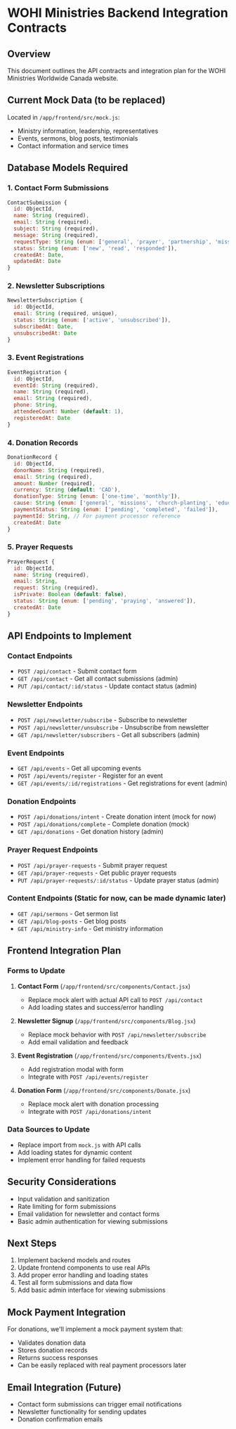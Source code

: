 # WOHI Ministries Backend Integration Contracts

## Overview
This document outlines the API contracts and integration plan for the WOHI Ministries Worldwide Canada website.

## Current Mock Data (to be replaced)
Located in `/app/frontend/src/mock.js`:
- Ministry information, leadership, representatives
- Events, sermons, blog posts, testimonials
- Contact information and service times

## Database Models Required

### 1. Contact Form Submissions
```javascript
ContactSubmission {
  id: ObjectId,
  name: String (required),
  email: String (required),
  subject: String (required),
  message: String (required),
  requestType: String (enum: ['general', 'prayer', 'partnership', 'missions', 'education']),
  status: String (enum: ['new', 'read', 'responded']),
  createdAt: Date,
  updatedAt: Date
}
```

### 2. Newsletter Subscriptions
```javascript
NewsletterSubscription {
  id: ObjectId,
  email: String (required, unique),
  status: String (enum: ['active', 'unsubscribed']),
  subscribedAt: Date,
  unsubscribedAt: Date
}
```

### 3. Event Registrations
```javascript
EventRegistration {
  id: ObjectId,
  eventId: String (required),
  name: String (required),
  email: String (required),
  phone: String,
  attendeeCount: Number (default: 1),
  registeredAt: Date
}
```

### 4. Donation Records
```javascript
DonationRecord {
  id: ObjectId,
  donorName: String (required),
  email: String (required),
  amount: Number (required),
  currency: String (default: 'CAD'),
  donationType: String (enum: ['one-time', 'monthly']),
  cause: String (enum: ['general', 'missions', 'church-planting', 'education', 'youth']),
  paymentStatus: String (enum: ['pending', 'completed', 'failed']),
  paymentId: String, // For payment processor reference
  createdAt: Date
}
```

### 5. Prayer Requests
```javascript
PrayerRequest {
  id: ObjectId,
  name: String (required),
  email: String,
  request: String (required),
  isPrivate: Boolean (default: false),
  status: String (enum: ['pending', 'praying', 'answered']),
  createdAt: Date
}
```

## API Endpoints to Implement

### Contact Endpoints
- `POST /api/contact` - Submit contact form
- `GET /api/contact` - Get all contact submissions (admin)
- `PUT /api/contact/:id/status` - Update contact status (admin)

### Newsletter Endpoints
- `POST /api/newsletter/subscribe` - Subscribe to newsletter
- `POST /api/newsletter/unsubscribe` - Unsubscribe from newsletter
- `GET /api/newsletter/subscribers` - Get all subscribers (admin)

### Event Endpoints
- `GET /api/events` - Get all upcoming events
- `POST /api/events/register` - Register for an event
- `GET /api/events/:id/registrations` - Get registrations for event (admin)

### Donation Endpoints
- `POST /api/donations/intent` - Create donation intent (mock for now)
- `POST /api/donations/complete` - Complete donation (mock)
- `GET /api/donations` - Get donation history (admin)

### Prayer Request Endpoints
- `POST /api/prayer-requests` - Submit prayer request
- `GET /api/prayer-requests` - Get public prayer requests
- `PUT /api/prayer-requests/:id/status` - Update prayer status (admin)

### Content Endpoints (Static for now, can be made dynamic later)
- `GET /api/sermons` - Get sermon list
- `GET /api/blog-posts` - Get blog posts
- `GET /api/ministry-info` - Get ministry information

## Frontend Integration Plan

### Forms to Update
1. **Contact Form** (`/app/frontend/src/components/Contact.jsx`)
   - Replace mock alert with actual API call to `POST /api/contact`
   - Add loading states and success/error handling

2. **Newsletter Signup** (`/app/frontend/src/components/Blog.jsx`)
   - Replace mock behavior with `POST /api/newsletter/subscribe`
   - Add email validation and feedback

3. **Event Registration** (`/app/frontend/src/components/Events.jsx`)
   - Add registration modal with form
   - Integrate with `POST /api/events/register`

4. **Donation Form** (`/app/frontend/src/components/Donate.jsx`)
   - Replace mock alert with donation processing
   - Integrate with `POST /api/donations/intent`

### Data Sources to Update
- Replace import from `mock.js` with API calls
- Add loading states for dynamic content
- Implement error handling for failed requests

## Security Considerations
- Input validation and sanitization
- Rate limiting for form submissions
- Email validation for newsletter and contact forms
- Basic admin authentication for viewing submissions

## Next Steps
1. Implement backend models and routes
2. Update frontend components to use real APIs
3. Add proper error handling and loading states
4. Test all form submissions and data flow
5. Add basic admin interface for viewing submissions

## Mock Payment Integration
For donations, we'll implement a mock payment system that:
- Validates donation data
- Stores donation records
- Returns success responses
- Can be easily replaced with real payment processors later

## Email Integration (Future)
- Contact form submissions can trigger email notifications
- Newsletter functionality for sending updates
- Donation confirmation emails